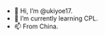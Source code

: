 - 👋 Hi, I’m @ukiyoe17.
- 🌱 I’m currently learning CPL.
- 📫 From China.

<!---
ukiyoe17/ukiyoe17 is a ✨ special ✨ repository because its `README.md` (this file) appears on your GitHub profile.
You can click the Preview link to take a look at your changes.
--->
